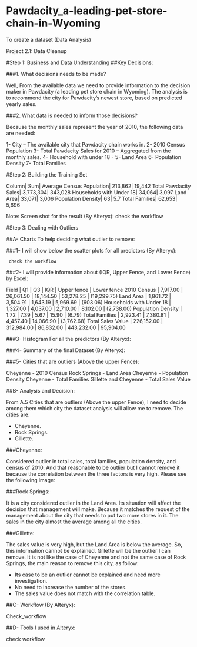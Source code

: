 # Pawdacity_a-leading-pet-store-chain-in-Wyoming
To create a dataset (Data Analysis)

Project 2.1: Data Cleanup


#Step 1: Business and Data Understanding
##Key Decisions:

###1.	What decisions needs to be made?

Well, From the available data we need to provide information to the decision maker in Pawdacity (a leading pet store chain in Wyoming). The analysis is to recommend the city for Pawdacity’s newest store, based on predicted yearly sales.

###2.	What data is needed to inform those decisions?

Because the monthly sales represent the year of 2010, the following data are needed:

1-	City – The available city that Pawdacity chain works in.
2-	2010 Census Population
3-	Total Pawdacity Sales for 2010 – Aggregated from the monthly sales.
4-	Household with under 18 - 
5-	Land Area
6-	Population Density
7-	Total Families

#Step 2: Building the Training Set

Column|	Sum|	Average
Census Population|	213,862|	19,442
Total Pawdacity Sales|	3,773,304|	343,028
Households with Under 18|	34,064|	3,097
Land Area|	33,071|	3,006
Population Density|	63|	5.7
Total Families|	62,653|	5,696


Note: Screen shot for the result (By Alteryx): check the workflow

 
#Step 3: Dealing with Outliers


##A-	Charts To help deciding what outlier to remove:

###1-	I will show below the scatter plots for all predictors (By Alteryx):



 	 
 	 check the workflow
 	




###2-	I will provide information about (IQR, Upper Fence, and Lower Fence) by Excel:

Field | Q1 | Q3	| IQR	| Upper fence	| Lower fence
2010 Census	| 7,917.00 | 26,061.50 | 18,144.50 | 53,278.25 | (19,299.75)
Land Area | 1,861.72 | 3,504.91 | 1,643.19 | 5,969.69 | (603.06)
Households with Under 18	| 1,327.00 | 4,037.00 | 2,710.00 | 8,102.00 | (2,738.00)
Population Density | 1.72 | 7.39 | 5.67 | 15.90 | (6.79)
Total Families | 2,923.41 | 7,380.81 | 4,457.40 | 14,066.90 | (3,762.68)
Total Sales Value | 226,152.00 | 312,984.00 | 86,832.00 | 443,232.00 | 95,904.00 


###3-	Histogram For all the predictors (By Alteryx):

 


###4-	Summary of the final Dataset (By Alteryx):

 


###5-	Cities that are outliers (Above the upper Fence):

Cheyenne - 2010 Census
Rock Springs - Land Area
Cheyenne - Population Density
Cheyenne - Total Families
Gillette and Cheyenne - Total Sales Value



##B-	Analysis and Decision:

From A.5 Cities that are outliers (Above the upper Fence), I need to decide among them which city the dataset analysis will allow me to remove. The cities are:

-	Cheyenne.
-	Rock Springs.
-	Gillette.


###Cheyenne:

Considered outlier in total sales, total families, population density, and census of 2010.
And that reasonable to be outlier but I cannot remove it because the correlation between the three factors is very high. Please see the following image:

 


###Rock Springs:

It is a city considered outlier in the Land Area. Its situation will affect the decision that management will make. Because it matches the request of the management about the city that needs to put two more stores in it. The sales in the city almost the average among all the cities. 


###Gillette:

The sales value is very high, but the Land Area is below the average. So, this information cannot be explained. Gillette will be the outlier I can remove. It is not like the case of Cheyenne and not the same case of Rock Springs, the main reason to remove this city, as follow:

-	Its case to be an outlier cannot be explained and need more investigation.
-	No need to increase the number of the stores.
-	The sales value does not match with the correlation table.

##C-	 Workflow (By Alteryx):


Check_workflow
 
##D-	Tools I used in Alteryx:

 
check workflow


